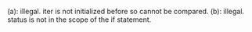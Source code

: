(a): illegal. iter is not initialized before so cannot be compared.
(b): illegal. status is not in the scope of the if statement.
